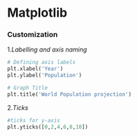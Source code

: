 # Matplotlib

### **Customization**

   1._Labelling and axis naming_
   ```python
   # Defining axis labels
plt.xlabel('Year')
plt.ylabel('Population')

# Graph Title
plt.title('World Population projection')
```
   2._Ticks_
   ```python
   #ticks for y-axis
plt.yticks([0,2,4,6,8,10])
```
   

